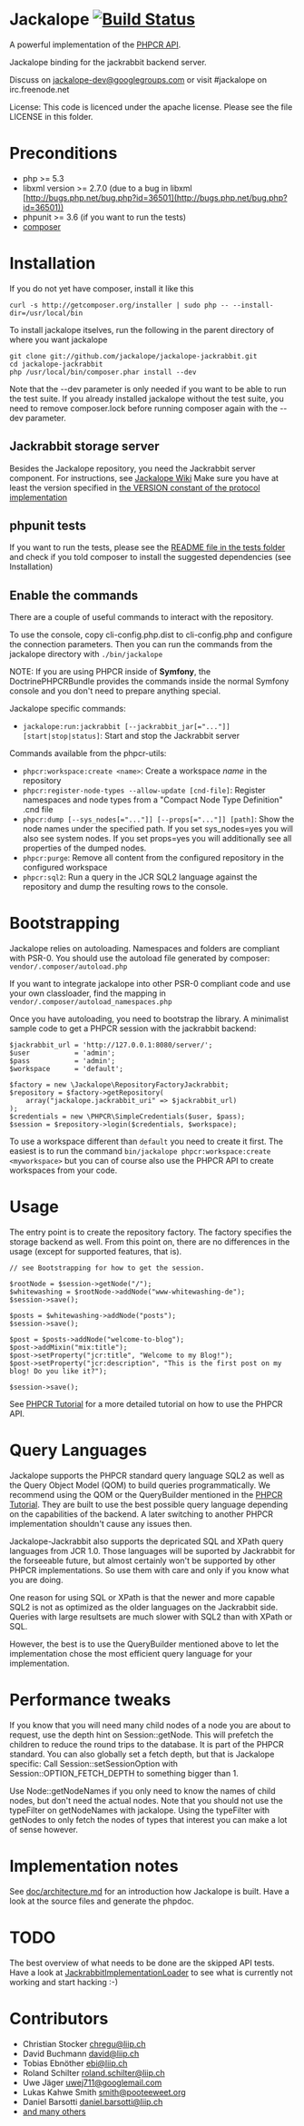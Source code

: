 # Jackalope [![Build Status](https://secure.travis-ci.org/jackalope/jackalope-jackrabbit.png?branch=master)](http://travis-ci.org/jackalope/jackalope-jackrabbit)

A powerful implementation of the [PHPCR API](http://phpcr.github.com).

Jackalope binding for the jackrabbit backend server.

Discuss on jackalope-dev@googlegroups.com
or visit #jackalope on irc.freenode.net

License: This code is licenced under the apache license.
Please see the file LICENSE in this folder.


# Preconditions

* php >= 5.3
* libxml version >= 2.7.0 (due to a bug in libxml [http://bugs.php.net/bug.php?id=36501](http://bugs.php.net/bug.php?id=36501))
* phpunit >= 3.6 (if you want to run the tests)
* [composer](http://getcomposer.org/)


# Installation

If you do not yet have composer, install it like this

    curl -s http://getcomposer.org/installer | sudo php -- --install-dir=/usr/local/bin

To install jackalope itselves, run the following in the parent directory of where you want jackalope

    git clone git://github.com/jackalope/jackalope-jackrabbit.git
    cd jackalope-jackrabbit
    php /usr/local/bin/composer.phar install --dev

Note that the --dev parameter is only needed if you want to be
able to run the test suite. If you already installed jackalope without the test
suite, you need to remove composer.lock before running composer again with the
--dev parameter.


## Jackrabbit storage server

Besides the Jackalope repository, you need the Jackrabbit server component. For instructions, see [Jackalope Wiki](https://github.com/jackalope/jackalope/wiki/Running-a-jackrabbit-server)
Make sure you have at least the version specified in [the VERSION constant of the protocol implementation](https://github.com/jackalope/jackalope-jackrabbit/blob/master/src/Jackalope/Transport/Jackrabbit/Client.php)


## phpunit tests

If you want to run the tests, please see the
[README file in the tests folder](https://github.com/jackalope/jackalope-jackrabbit/blob/master/tests/README.md)
and check if you told composer to install the suggested dependencies (see Installation)


## Enable the commands

There are a couple of useful commands to interact with the repository.

To use the console, copy cli-config.php.dist to cli-config.php and configure
the connection parameters.
Then you can run the commands from the jackalope directory with ``./bin/jackalope``

NOTE: If you are using PHPCR inside of **Symfony**, the DoctrinePHPCRBundle
provides the commands inside the normal Symfony console and you don't need to
prepare anything special.

Jackalope specific commands:

* ``jackalope:run:jackrabbit [--jackrabbit_jar[="..."]] [start|stop|status]``:
    Start and stop the Jackrabbit server

Commands available from the phpcr-utils:

* ``phpcr:workspace:create <name>``: Create a workspace *name* in the repository
* ``phpcr:register-node-types --allow-update [cnd-file]``: Register namespaces
    and node types from a "Compact Node Type Definition" .cnd file
* ``phpcr:dump [--sys_nodes[="..."]] [--props[="..."]] [path]``: Show the node
    names under the specified path. If you set sys_nodes=yes you will also see
    system nodes. If you set props=yes you will additionally see all properties
    of the dumped nodes.
* ``phpcr:purge``: Remove all content from the configured repository in the
     configured workspace
* ``phpcr:sql2``: Run a query in the JCR SQL2 language against the repository
    and dump the resulting rows to the console.



# Bootstrapping

Jackalope relies on autoloading. Namespaces and folders are compliant with
PSR-0. You should use the autoload file generated by composer:
``vendor/.composer/autoload.php``

If you want to integrate jackalope into other PSR-0 compliant code and use your
own classloader, find the mapping in ``vendor/.composer/autoload_namespaces.php``


Once you have autoloading, you need to bootstrap the library. A minimalist
sample code to get a PHPCR session with the jackrabbit backend:

    $jackrabbit_url = 'http://127.0.0.1:8080/server/';
    $user           = 'admin';
    $pass           = 'admin';
    $workspace      = 'default';

    $factory = new \Jackalope\RepositoryFactoryJackrabbit;
    $repository = $factory->getRepository(
        array("jackalope.jackrabbit_uri" => $jackrabbit_url)
    );
    $credentials = new \PHPCR\SimpleCredentials($user, $pass);
    $session = $repository->login($credentials, $workspace);

To use a workspace different than ``default`` you need to create it first. The
easiest is to run the command ``bin/jackalope phpcr:workspace:create <myworkspace>``
but you can of course also use the PHPCR API to create workspaces from your code.


# Usage

The entry point is to create the repository factory. The factory specifies the
storage backend as well. From this point on, there are no differences in the
usage (except for supported features, that is).

    // see Bootstrapping for how to get the session.

    $rootNode = $session->getNode("/");
    $whitewashing = $rootNode->addNode("www-whitewashing-de");
    $session->save();

    $posts = $whitewashing->addNode("posts");
    $session->save();

    $post = $posts->addNode("welcome-to-blog");
    $post->addMixin("mix:title");
    $post->setProperty("jcr:title", "Welcome to my Blog!");
    $post->setProperty("jcr:description", "This is the first post on my blog! Do you like it?");

    $session->save();


See [PHPCR Tutorial](https://github.com/phpcr/phpcr-docs/blob/master/tutorial/Tutorial.md)
for a more detailed tutorial on how to use the PHPCR API.


# Query Languages

Jackalope supports the PHPCR standard query language SQL2 as well as the Query
Object Model (QOM) to build queries programmatically. We recommend using the
QOM or the QueryBuilder mentioned in the
[PHPCR Tutorial](https://github.com/phpcr/phpcr-docs/blob/master/tutorial/Tutorial.md).
They are built to use the best possible query language depending on the
capabilities of the backend. A later switching to another PHPCR implementation
shouldn't cause any issues then.

Jackalope-Jackrabbit also supports the depricated SQL and XPath query languages
from JCR 1.0. Those languages will be suported by Jackrabbit for the forseeable
future, but almost certainly won't be supported by other PHPCR implementations.
So use them with care and only if you know what you are doing.

One reason for using SQL or XPath is that the newer and more capable SQL2 is not
as optimized as the older languages on the Jackrabbit side. Queries with large
resultsets are much slower with SQL2 than with XPath or SQL.

However, the best is to use the QueryBuilder mentioned above to let the
implementation chose the most efficient query language for your implementation.


# Performance tweaks

If you know that you will need many child nodes of a node you are about to
request, use the depth hint on Session::getNode.  This will prefetch the
children to reduce the round trips to the database. It is part of the PHPCR
standard. You can also globally set a fetch depth, but that is Jackalope
specific: Call Session::setSessionOption with Session::OPTION_FETCH_DEPTH
to something bigger than 1.

Use Node::getNodeNames if you only need to know the names of child nodes, but
don't need the actual nodes. Note that you should not use the typeFilter on
getNodeNames with jackalope. Using the typeFilter with getNodes to only fetch
the nodes of types that interest you can make a lot of sense however.


# Implementation notes

See [doc/architecture.md](https://github.com/jackalope/jackalope/blob/master/doc/architecture.md)
for an introduction how Jackalope is built. Have a look at the source files and
generate the phpdoc.


# TODO

The best overview of what needs to be done are the skipped API tests.
Have a look at [JackrabbitImplementationLoader](https://github.com/jackalope/jackalope-jackrabbit/blob/master/tests/inc/JackrabbitImplementationLoader.php) to
see what is currently not working and start hacking :-)


# Contributors

* Christian Stocker <chregu@liip.ch>
* David Buchmann <david@liip.ch>
* Tobias Ebnöther <ebi@liip.ch>
* Roland Schilter <roland.schilter@liip.ch>
* Uwe Jäger <uwej711@googlemail.com>
* Lukas Kahwe Smith <smith@pooteeweet.org>
* Daniel Barsotti <daniel.barsotti@liip.ch>
* [and many others](https://github.com/jackalope/jackalope-jackrabbit/contributors)
